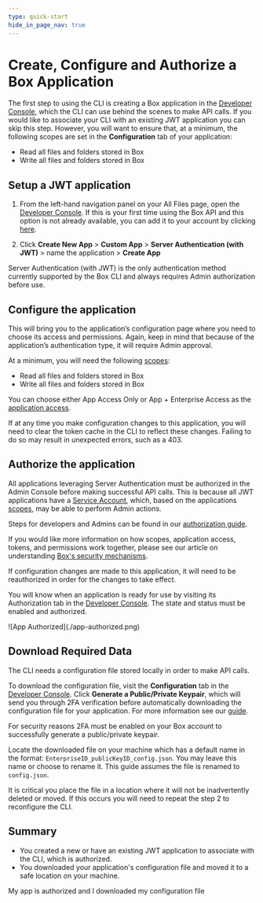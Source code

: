 ```yaml
---
type: quick-start
hide_in_page_nav: true
---
```


# Create, Configure and Authorize a Box Application

The first step to using the CLI is creating a Box application in the
[Developer Console][dc], which the CLI can use behind the scenes to make API
calls. If you would like to associate your CLI with an existing JWT application
you can skip this step. However, you will want to ensure that, at a minimum, the
following scopes are set in the **Configuration** tab of your application:

- Read all files and folders stored in Box
- Write all files and folders stored in Box

## Setup a JWT application

1. From the left-hand navigation panel on your All Files page, open the
   [Developer Console][dc]. If this is your first time using the Box
   API and this option is not already available, you can add it to your account
   by clicking [here][dc].

2. Click **Create New App** > **Custom App** > **Server Authentication
   (with JWT)** > name the application > **Create App**

<Message warning>
  Server Authentication (with JWT) is the only authentication method currently
  supported by the Box CLI and always requires Admin authorization before use. 
</Message>

## Configure the application

This will bring you to the application’s configuration page where you need to
choose its access and permissions. Again, keep in mind that because of the
application’s authentication type, it will require Admin approval.

At a minimum, you will need the following [scopes][scopes]:

- Read all files and folders stored in Box
- Write all files and folders stored in Box

You can choose either App Access Only or App + Enterprise Access as the
[application access][aa].

<Message warning>
  If at any time you make configuration changes to this application, you will
  need to clear the token cache in the CLI to reflect these changes. Failing to
  do so may result in unexpected errors, such as a 403. 
</Message>

## Authorize the application

All applications leveraging Server Authentication must be authorized in the
Admin Console before making successful API calls. This is because all JWT
applications have a [Service Account][sa], which, based on the applications
[scopes][scopes], may be able to perform Admin actions.

Steps for developers and Admins can be found in our [authorization guide][ag].

If you would like more information on how scopes, application access, tokens,
and permissions work together, please see our article on understanding
[Box's security mechanisms][blogpost].

<Message warning>
   If configuration changes are made to this application, it will need to be 
   reauthorized in order for the changes to take effect.
</Message>

You will know when an application is ready for use by visiting its Authorization
tab in the [Developer Console][dc]. The state and status must be enabled and
authorized.

<ImageFrame center>
    ![App Authorized](./app-authorized.png)
</ImageFrame>

## Download Required Data

The CLI needs a configuration file stored locally in order to make API calls.

To download the configuration file, visit the **Configuration** tab in the 
[Developer Console][dc]. Click **Generate a Public/Private Keypair**, which will
send you through 2FA verification before automatically downloading the
configuration file for your application. For more information see
our [guide][keypair]. 

<Message warning>
   For security reasons 2FA must be enabled on your Box account to successfully
   generate a public/private keypair.
</Message>

Locate the downloaded file on your machine which has a default name in the
format: `EnterpriseID_publicKeyID_config.json`. You may leave this name or
choose to rename it. This guide assumes the file is renamed to `config.json`. 

<Message warning>
   It is critical you place the file in a location where it will not be
   inadvertently deleted or moved. If this occurs you will need to repeat the
   step 2 to reconfigure the CLI. 
</Message>

## Summary

- You created a new or have an existing JWT application to associate with the
  CLI, which is authorized.
- You downloaded your application's configuration file and moved it to a safe
  location on your machine.

<Next>My app is authorized and I downloaded my configuration file</Next>

[dc]: https://account.box.com/developers/console
[keypair]: g://authentication/jwt/jwt-setup/#public-and-private-key-pair
[sa]: g://getting-started/user-types/service-account/
[scopes]: g://api-calls/permissions-and-errors/scopes/
[ag]: g://applications/custom-apps/app-approval/
[blogpost]: https://medium.com/box-developer-blog/box-api-understanding-security-9fcad7b1d72e
[scopes]: g://api-calls/permissions-and-errors/scopes/
[aa]: g://authentication/jwt/jwt-setup/#application-access
